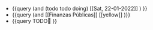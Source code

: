 - {{query (and (todo todo doing) [[Sat, 22-01-2022]] ) }}
- {{query (and [[Finanzas Públicas]] [[yellow]] )}}
- {{query  TODO🧪  }}